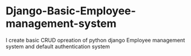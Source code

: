 # Django-Basic-Employee-management-system
I create basic CRUD opreation of python django Employee management system and default authentication system
